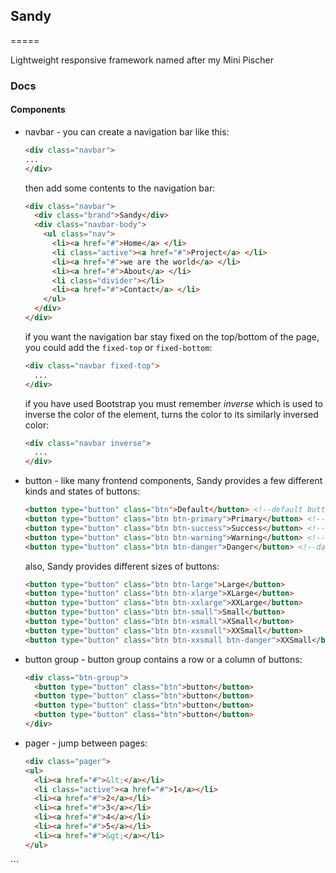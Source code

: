 ## Sandy ##
=====

Lightweight responsive framework named after my Mini Pischer

### Docs ###
#### Components ####

* navbar - you can create a navigation bar like this:
  
  ```html
  <div class="navbar">
  ...
  </div>
  ```
  then add some contents to the navigation bar:
  
  ```html
  <div class="navbar">
    <div class="brand">Sandy</div>
    <div class="navbar-body">
      <ul class="nav">
        <li><a href="#">Home</a> </li>
        <li class="active"><a href="#">Project</a> </li>
        <li><a href="#">we are the world</a> </li>
        <li><a href="#">About</a> </li>
        <li class="divider"></li>
        <li><a href="#">Contact</a> </li>
      </ul>
    </div>
  </div>
  ```
  if you want the navigation bar stay fixed on the top/bottom of the page, you could add the `fixed-top` or `fixed-bottom`:
  
  ```html
  <div class="navbar fixed-top">
    ...
  </div>
  ```
  if you have used Bootstrap you must remember *inverse* which is used to inverse the color of the element, turns the color to its similarly inversed color:
  
  ```html
  <div class="navbar inverse">
    ...
  </div>
  ```
* button - like many frontend components, Sandy provides a few different kinds and states of buttons:
  
  ```html
  <button type="button" class="btn">Default</button> <!--default button-->
  <button type="button" class="btn btn-primary">Primary</button> <!--primary blue button-->
  <button type="button" class="btn btn-success">Success</button> <!--success green button-->
  <button type="button" class="btn btn-warning">Warning</button> <!--warning orange button-->
  <button type="button" class="btn btn-danger">Danger</button> <!--danger red button-->
  ```
  also, Sandy provides different sizes of buttons:
  
  ```html
  <button type="button" class="btn btn-large">Large</button>
  <button type="button" class="btn btn-xlarge">XLarge</button>
  <button type="button" class="btn btn-xxlarge">XXLarge</button>
  <button type="button" class="btn btn-small">Small</button>
  <button type="button" class="btn btn-xsmall">XSmall</button>
  <button type="button" class="btn btn-xxsmall">XXSmall</button>
  <button type="button" class="btn btn-xxsmall btn-danger">XXSmall</button>
  ```
* button group - button group contains a row or a column of buttons:
  
  ```html
  <div class="btn-group">
    <button type="button" class="btn">button</button>
    <button type="button" class="btn">button</button>
    <button type="button" class="btn">button</button>
    <button type="button" class="btn">button</button>
  </div>
  ```
* pager - jump between pages:
  
  ```html
  <div class="pager">
  <ul>
    <li><a href="#">&lt;</a></li>
    <li class="active"><a href="#">1</a></li>
    <li><a href="#">2</a></li>
    <li><a href="#">3</a></li>
    <li><a href="#">4</a></li>
    <li><a href="#">5</a></li>
    <li><a href="#">&gt;</a></li>
  </ul>
</div>
  ```
